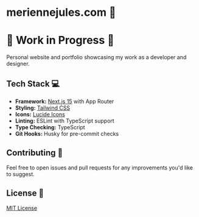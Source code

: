 # meriennejules.com 🚀

# 🚧 Work in Progress 🚧

Personal website and portfolio showcasing my work as a developer and designer.

## Tech Stack 💻

- **Framework:** [Next.js 15](https://nextjs.org/) with App Router
- **Styling:** [Tailwind CSS](https://tailwindcss.com/)
- **Icons:** [Lucide Icons](https://lucide.dev/)
- **Linting:** ESLint with TypeScript support
- **Type Checking:** TypeScript
- **Git Hooks:** Husky for pre-commit checks

## Contributing 🤝

Feel free to open issues and pull requests for any improvements you'd like to suggest.

## License 📝

[MIT License](LICENSE)

